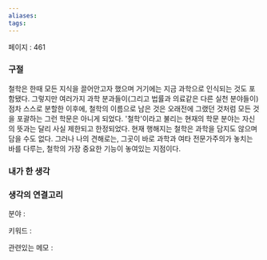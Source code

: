 ```yaml
---
aliases: 
tags:
---
```

페이지 : 461

### 구절
철학은 한때 모든 지식을 끌어안고자 했으며 거기에는 지금 과학으로 인식되는 것도 포함됐다. 그렇지만 여러가지 과학 분과들이(그리고 법률과 의료같은 다른 실천 분야들이) 점차 스스로 분할한 이후에, 철학의 이름으로 남은 것은 오래전에 그랬던 것처럼 모든 것을 포괄하는 그런 학문은 아니게 되었다. '철학'이라고 불리는 현재의 학문 분야는 자신의 뜻과는 달리 사실 제한되고 한정되었다. 현재 행해지는 철학은 과학을 담지도 않으며 담을 수도 없다. 그러나 나의 견해로는, 그곳이 바로 과학과 여타 전문가주의가 놓치는 바를 다루는, 철학의 가장 중요한 기능이 놓여있는 지점이다.


### 내가 한 생각


### 생각의 연결고리
분야 : 

키워드 : 

관련있는 메모 : 